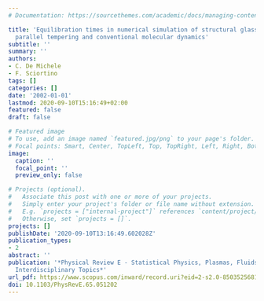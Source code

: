 ```yaml
---
# Documentation: https://sourcethemes.com/academic/docs/managing-content/

title: 'Equilibration times in numerical simulation of structural glasses: Comparing
  parallel tempering and conventional molecular dynamics'
subtitle: ''
summary: ''
authors:
- C. De Michele
- F. Sciortino
tags: []
categories: []
date: '2002-01-01'
lastmod: 2020-09-10T15:16:49+02:00
featured: false
draft: false

# Featured image
# To use, add an image named `featured.jpg/png` to your page's folder.
# Focal points: Smart, Center, TopLeft, Top, TopRight, Left, Right, BottomLeft, Bottom, BottomRight.
image:
  caption: ''
  focal_point: ''
  preview_only: false

# Projects (optional).
#   Associate this post with one or more of your projects.
#   Simply enter your project's folder or file name without extension.
#   E.g. `projects = ["internal-project"]` references `content/project/deep-learning/index.md`.
#   Otherwise, set `projects = []`.
projects: []
publishDate: '2020-09-10T13:16:49.602028Z'
publication_types:
- 2
abstract: ''
publication: '*Physical Review E - Statistical Physics, Plasmas, Fluids, and Related
  Interdisciplinary Topics*'
url_pdf: https://www.scopus.com/inward/record.uri?eid=2-s2.0-85035256812&doi=10.1103%2fPhysRevE.65.051202&partnerID=40&md5=77eb31712c684ec9950a35361331197e
doi: 10.1103/PhysRevE.65.051202
---
```

